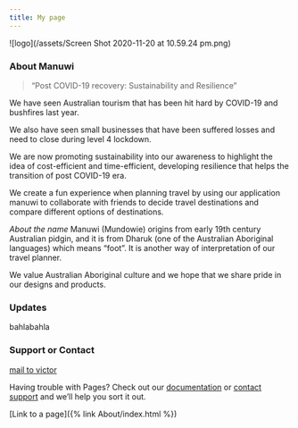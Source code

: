 ```yaml
---
title: My page
---
```


![logo](/assets/Screen Shot 2020-11-20 at 10.59.24 pm.png)

### About Manuwi

> “Post COVID-19 recovery: Sustainability and Resilience”

We have seen Australian tourism that has been hit hard by COVID-19 and bushfires last year.

We also have seen small businesses that have been suffered losses and need to close during level 4 lockdown.

We are now promoting sustainability into our awareness to highlight the idea of cost-efficient and time-efficient, developing resilience that helps the transition of post COVID-19 era.

We create a fun experience when planning travel by using our application manuwi to collaborate with friends to decide travel destinations and compare different options of destinations.

_About the name_ Manuwi (Mundowie) origins from early 19th century Australian pidgin, and it is from Dharuk (one of the Australian Aboriginal languages) which means “foot”. It is another way of interpretation of our travel planner.

We value Australian Aboriginal culture and we hope that we share pride in our designs and products.

### Updates

bahlabahla

### Support or Contact
[mail to victor](victor.vlu998@gmail.com)

Having trouble with Pages? Check out our [documentation](https://docs.github.com/categories/github-pages-basics/) or [contact support](https://github.com/contact) and we’ll help you sort it out.

[Link to a page]({% link About/index.html %})
